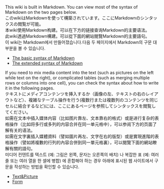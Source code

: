 This wiki is built in Markdown. You can view most of the syntax of Markdown on the two pages below.<br>
このwikiはMarkdownを使って構築されています。ここにMarkdownのシンタックスの閲覧が可能。<br>
本wiki使用Markdown构建。可以在下方的链接查询Markdown的主要语法。<br>
此wiki透過Markdown構建。可以從下面的網站閱覽Markdown的主要語句。<br>
이 wiki는 Markdown에서 만들어졌습니다.다음 두 페이지에서 Markdown의 구문 대부분을 볼 수 있습니다.

- [The basic syntax of Markdown](https://www.markdownguide.org/basic-syntax/)
- [The extended syntax of Markdown](https://www.markdownguide.org/extended-syntax/)

If you need to mix media content into the text (such as pictures on the left while text on the right), or complicated tables (such as merging multiple rows or columns into one cell), you can check the syntax about how to write it in the following pages.<br>
テキストにメディアコンテンツを挿入するか（画像の左、テキストの右のレイアウトなど）、複雑なテーブル操作を行う(複数行または複数列のコンテンツを同じセルに結合するなど)には、ここにあるページを参照してシンタックスを閲覧してください。<br>
如需在文本中插入媒体内容（比如图片靠左、文本靠右的格式）或是进行复杂的表格操作（比如将多行或多列的内容合并在同一单元格中），可以参阅下方的页面了解有关的语法。<br>
如需在文字裏插入媒體資料（譬如圖片再左、文字在右的版型）或是實現進階的表格操作（譬如將複數的行列的內容合併到同一單元格裏），可以閱覽下面的網站瞭解有關的語句。<br>
미디어 컨텐트를 텍스트 (예: 그림은 왼쪽, 문자는 오른쪽의 배치) 나 복잡한 표 (예: 여러 줄 또는 여러 열을 한 셀에 병합) 에 혼합해야 하는 경우 아래에 표시된 웹 사이트에서 구문을 작성하는 방법을 확인할 수 있습니다.

- [Text&Picture](contribution/formats-text-picture.md)
- [Form](contribution/formats-form.md)
